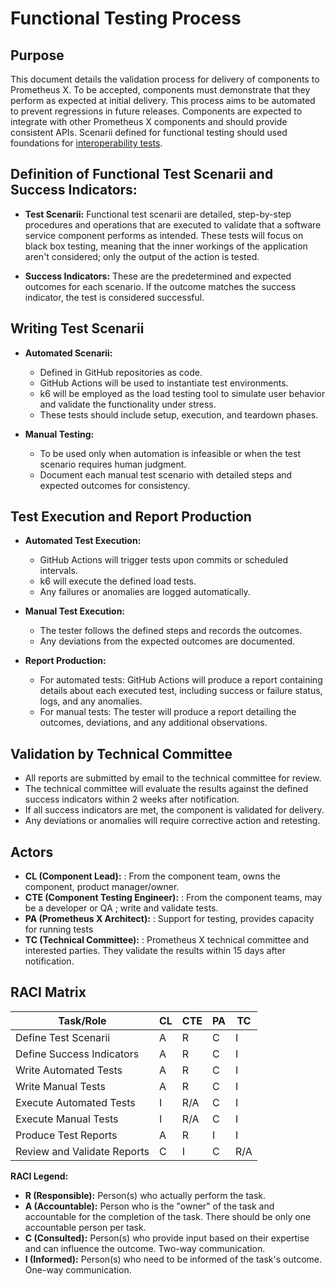 # Functional Testing Process 
## Purpose

This document details the validation process for delivery of components to Prometheus X.
To be accepted, components must demonstrate that they perform as expected at initial delivery.
This process aims to be automated to prevent regressions in future releases.
Components are expected to integrate with other Prometheus X components and should provide consistent APIs.
Scenarii defined for functional testing should used foundations for [interoperability tests](interoperability-test.md). 

## Definition of Functional Test Scenarii and Success Indicators:

* **Test Scenarii:** Functional test scenarii are detailed, step-by-step procedures and operations that are executed to validate that a software service component performs as intended. These tests will focus on black box testing, meaning that the inner workings of the application aren't considered; only the output of the action is tested.
  
* **Success Indicators:** These are the predetermined and expected outcomes for each scenario. If the outcome matches the success indicator, the test is considered successful.


## Writing Test Scenarii

* **Automated Scenarii:**
    * Defined in GitHub repositories as code.
    * GitHub Actions will be used to instantiate test environments.
    * k6 will be employed as the load testing tool to simulate user behavior and validate the functionality under stress.
    * These tests should include setup, execution, and teardown phases.

* **Manual Testing:**
    * To be used only when automation is infeasible or when the test scenario requires human judgment.
    * Document each manual test scenario with detailed steps and expected outcomes for consistency.


## Test Execution and Report Production

* **Automated Test Execution:**
    * GitHub Actions will trigger tests upon commits or scheduled intervals.
    * k6 will execute the defined load tests.
    * Any failures or anomalies are logged automatically.

* **Manual Test Execution:**
    * The tester follows the defined steps and records the outcomes.
    * Any deviations from the expected outcomes are documented.

* **Report Production:**
    * For automated tests: GitHub Actions will produce a report containing details about each executed test, including success or failure status, logs, and any anomalies.
    * For manual tests: The tester will produce a report detailing the outcomes, deviations, and any additional observations.


## Validation by Technical Committee

* All reports are submitted by email to the technical committee for review.
* The technical committee will evaluate the results against the defined success indicators within 2 weeks after notification.
* If all success indicators are met, the component is validated for delivery.
* Any deviations or anomalies will require corrective action and retesting.

## Actors

- **CL (Component Lead):** : From the component team, owns the component, product manager/owner.
- **CTE (Component Testing Engineer):** : From the component teams, may be a developer or QA ; write and validate tests.
- **PA (Prometheus X Architect):** : Support for testing, provides capacity for running tests
- **TC (Technical Committee):** : Prometheus X technical committee and interested parties. They validate the results within 15 days after notification.

## RACI Matrix

| Task/Role                     | CL | CTE | PA | TC |
|-------------------------------|----|-----|----|----|
| Define Test Scenarii          | A  | R   | C  | I  |
| Define Success Indicators     | A  | R   | C  | I  |
| Write Automated Tests         | A  | R   | C  | I  |
| Write Manual Tests            | A  | R   | C  | I  |
| Execute Automated Tests       | I  | R/A | C  | I  |
| Execute Manual Tests          | I  | R/A | C  | I  |
| Produce Test Reports          | A  | R   | I  | I  |
| Review and Validate Reports   | C  | I   | C  | R/A|

**RACI Legend:**


- **R (Responsible):** Person(s) who actually perform the task.
- **A (Accountable):** Person who is the "owner" of the task and accountable for the completion of the task. There should be only one accountable person per task.
- **C (Consulted):** Person(s) who provide input based on their expertise and can influence the outcome. Two-way communication.
- **I (Informed):** Person(s) who need to be informed of the task's outcome. One-way communication.
